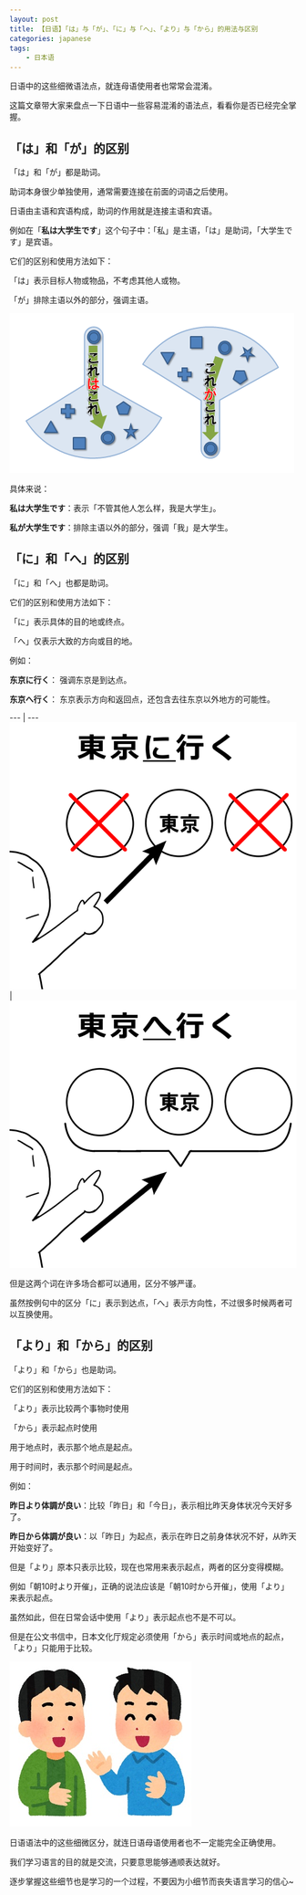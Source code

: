```yaml
---
layout: post
title: 【日语】「は」与「が」、「に」与「へ」、「より」与「から」的用法与区别
categories: japanese
tags:
    - 日本语
---
```



日语中的这些细微语法点，就连母语使用者也常常会混淆。

这篇文章带大家来盘点一下日语中一些容易混淆的语法点，看看你是否已经完全掌握。

## 「は」和「が」的区别

「は」和「が」都是助词。 

助词本身很少单独使用，通常需要连接在前面的词语之后使用。

日语由主语和宾语构成，助词的作用就是连接主语和宾语。

例如在「**私は大学生です**」这个句子中：「私」是主语，「は」是助词，「大学生です」是宾语。

它们的区别和使用方法如下：

「は」表示目标人物或物品，不考虑其他人或物。

「が」排除主语以外的部分，强调主语。

![](/assets/images/joshi/wa-vs-ga.png)

具体来说：

**私は大学生です**：表示「不管其他人怎么样，我是大学生」。

**私が大学生です**：排除主语以外的部分，强调「我」是大学生。

## 「に」和「へ」的区别

「に」和「へ」也都是助词。

它们的区别和使用方法如下：

「に」表示具体的目的地或终点。

「へ」仅表示大致的方向或目的地。

例如：

**东京に行く**： 强调东京是到达点。

**东京へ行く**： 东京表示方向和返回点，还包含去往东京以外地方的可能性。

--- | ---
![](/assets/images/joshi/ni-to-he_tokyo.png) | ![](/assets/images/joshi/ni-to-he_tokyo2.png)

但是这两个词在许多场合都可以通用，区分不够严谨。

虽然按例句中的区分「に」表示到达点，「へ」表示方向性，不过很多时候两者可以互换使用。


## 「より」和「から」的区别

「より」和「から」也是助词。

它们的区别和使用方法如下：

「より」表示比较两个事物时使用

「から」表示起点时使用

用于地点时，表示那个地点是起点。

用于时间时，表示那个时间是起点。

例如：

**昨日より体調が良い**：比较「昨日」和「今日」，表示相比昨天身体状况今天好多了。

**昨日から体調が良い**：以「昨日」为起点，表示在昨日之前身体状况不好，从昨天开始变好了。

但是「より」原本只表示比较，现在也常用来表示起点，两者的区分变得模糊。

例如「朝10时より开催」，正确的说法应该是「朝10时から开催」，使用「より」来表示起点。

虽然如此，但在日常会话中使用「より」表示起点也不是不可以。

但是在公文书信中，日本文化厅规定必须使用「から」表示时间或地点的起点，「より」只能用于比较。

![](/assets/images/joshi/cover.jpg)

日语语法中的这些细微区分，就连日语母语使用者也不一定能完全正确使用。

我们学习语言的目的就是交流，只要意思能够通顺表达就好。

逐步掌握这些细节也是学习的一个过程，不要因为小细节而丧失语言学习的信心~